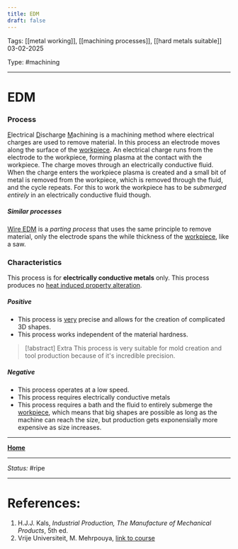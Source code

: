 ```yaml
---
title: EDM
draft: false
---
```

Tags: [[metal working]], [[machining processes]], [[hard metals suitable]] <br>03-02-2025

Type: #machining

---
# EDM
### Process
<u>E</u>lectrical <u>D</u>ischarge <u>M</u>achining is a machining method where electrical charges are used to remove material. In this process an electrode moves along the surface of the [workpiece](!%20Manufacturing%20Technologies%20Overview.md#Terms%20and%20Disambiguation). An electrical charge runs from the electrode to the workpiece, forming plasma at the contact with the workpiece. The charge moves through an electrically conductive fluid. When the charge enters the workpiece plasma is created and a small bit of metal is removed from the workpiece, which is removed through the fluid, and the cycle repeats.
For this to work the workpiece has to be _submerged entirely_ in an electrically conductive fluid though.
##### Similar processes
[Wire EDM](Wire%20EDM.md) is a _parting process_ that uses the same principle to remove material, only the electrode spans the while thickness of the [workpiece](!%20Manufacturing%20Technologies%20Overview.md#Terms%20and%20Disambiguation), like a saw.

### Characteristics
This process is for __electrically conductive metals__ only.
This process produces no [heat induced property alteration](Crystal%20Manipulation%20and%20Deformation.md).
##### Positive
- This process is <u>very</u> precise and allows for the creation of complicated 3D shapes.
- This process works independent of the material hardness.
> [!abstract] Extra
This process is very suitable for mold creation and tool production because of it's incredible precision.
##### Negative
- This process operates at a low speed.
- This process requires electrically conductive metals
- This process requires a bath and the fluid to entirely submerge the [workpiece](!%20Manufacturing%20Technologies%20Overview.md#Terms%20and%20Disambiguation), which means that big shapes are possible as long as the machine can reach the size, but production gets exponensially more expensive as size increases.








---
__[Home](!%20Manufacturing%20Technologies%20Overview.md)__

---
_Status:_ #ripe

---
# References:

1. H.J.J. Kals, _Industrial Production, The Manufacture of Mechanical Products_, 5th ed.
2. Vrije Universiteit, M. Mehrpouya, [link to course](https://canvas.utwente.nl/courses/15351)